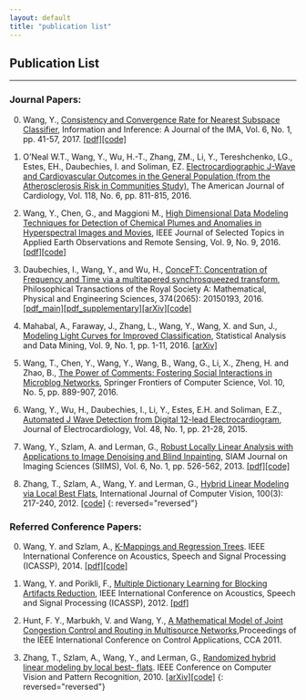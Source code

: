 ```yaml
---
layout: default
title: "publication list"
---
```

## Publication List
---

### Journal Papers:

0. Wang, Y., [Consistency and Convergence Rate for Nearest Subspace Classifier](https://academic.oup.com/imaiai/article-abstract/6/1/41/2884278?redirectedFrom=fulltext), Information and Inference:  A Journal of the IMA, Vol. 6, No. 1, pp. 41-57, 2017. [[pdf]](/files/hlm_classifier_paper2.pdf)[[code]](/codes/NearestSubspaces.zip)

0. O’Neal W.T., Wang, Y., Wu, H.-T., Zhang, ZM., Li, Y., Tereshchenko, LG., Estes, EH., Daubechies, I. and Soliman, EZ. [Electrocardiographic J-Wave and Cardiovascular Outcomes in the General Population (from the Atherosclerosis Risk in Communities Study)](https://www.ncbi.nlm.nih.gov/pmc/articles/PMC5021615/), The American Journal of Cardiology, Vol. 118, No. 6, pp. 811-815, 2016.

0. Wang, Y., Chen, G., and Maggioni M., [High Dimensional Data Modeling Techniques for Detection of Chemical Plumes and Anomalies in Hyperspectral Images and Movies](https://ieeexplore.ieee.org/document/7470597/), IEEE Journal of Selected Topics in Applied Earth Observations and Remote Sensing, Vol. 9, No. 9, 2016. [[pdf]](/files/hyperSpectral.pdf)[[code]](/codes/chemDtct.zip)

0. Daubechies, I., Wang, Y., and Wu, H., [ConceFT: Concentration of Frequency and Time via a multitapered synchrosqueezed transform](https://www.ncbi.nlm.nih.gov/pubmed/26953175), Philosophical Transactions of the Royal Society A: Mathematical, Physical and Engineering Sciences, 374(2065): 20150193, 2016. [[pdf_main]](/files/Conceft_RS_main_final.pdf)[[pdf_supplementary]](Conceft_RS_ESM_submission.pdf)[[arXiv]](https://arxiv.org/abs/1507.05366)[[code]](https://www.dropbox.com/s/k4b9lzfx8gacbq0/ConceFT_FinalCode.zip?dl=0)

0. Mahabal, A., Faraway, J., Zhang, L., Wang, Y., Wang, X. and Sun, J., [Modeling Light Curves for Improved Classification](https://onlinelibrary.wiley.com/doi/pdf/10.1002/sam.11305), Statistical Analysis and Data Mining, Vol. 9, No. 1, pp. 1-11, 2016.  [[arXiv]](https://arxiv.org/abs/1401.3211)

0. Wang, T., Chen, Y., Wang, Y., Wang, B., Wang, G., Li, X., Zheng, H. and Zhao, B., [The Power of Comments: Fostering Social Interactions in Microblog Networks](http://user.informatik.uni-goettingen.de/~ychen/papers/Weibo_FCS16.pdf), Springer Frontiers of Computer Science, Vol. 10, No. 5, pp. 889-907, 2016.

0. Wang, Y., Wu, H., Daubechies, I., Li, Y., Estes, E.H. and Soliman, E.Z., [Automated J Wave Detection from Digital 12-lead Electrocardiogram](https://www.sciencedirect.com/science/article/pii/S0022073614004270), Journal of Electrocardiology, Vol. 48, No. 1, pp. 21-28, 2015.

0. Wang, Y., Szlam, A. and Lerman, G., [Robust Locally Linear Analysis with Applications to Image Denoising and Blind Inpainting](https://epubs.siam.org/doi/abs/10.1137/110843642?journalCode=sjisbi), SIAM Journal on Imaging Sciences (SIIMS), Vol. 6, No. 1, pp. 526-562, 2013. [[pdf]](/files/als_siims.pdf)[[code]](/codes/kals_publish.zip)

0. Zhang, T., Szlam, A., Wang, Y. and Lerman, G., [Hybrid Linear Modeling via Local Best Flats](https://link.springer.com/content/pdf/10.1007%2Fs11263-012-0535-6.pdf), International Journal of Computer Vision, 100(3): 217-240, 2012. [[code]](/codes/rshlmnfnnbi.zip)
{: reversed="reversed"}

### Referred Conference Papers:

0. Wang, Y. and Szlam, A., [K-Mappings and Regression Trees](https://ieeexplore.ieee.org/document/6854138/?tp=&arnumber=6854138&url=http:%2F%2Fieeexplore.ieee.org%2Fxpls%2Fabs_all.jsp%3Farnumber%3D6854138). IEEE International Conference on Acoustics, Speech and Signal Processing (ICASSP), 2014. [[pdf]](/files/icaasp_regression_final.pdf)[[code]](/codes/KmapRT.zip)

0. Wang, Y. and Porikli, F., [Multiple Dictionary Learning for Blocking Artifacts Reduction](https://ieeexplore.ieee.org/document/6288086/), IEEE International Conference on Acoustics, Speech and Signal Processing (ICASSP), 2012. [[pdf]](http://www.merl.com/publications/docs/TR2012-014.pdf)

0. Hunt, F. Y., Marbukh, V. and Wang, Y., [A Mathematical Model of Joint Congestion Control and Routing in Multisource Networks](https://ieeexplore.ieee.org/document/6044422/),Proceedings of the IEEE International Conference on Control Applications, CCA 2011.

0. Zhang, T., Szlam, A., Wang, Y., and Lerman, G., [Randomized hybrid linear modeling by local best- flats](https://ieeexplore.ieee.org/document/5539866/). IEEE Conference on Computer Vision and Pattern Recognition, 2010. [[arXiv]](https://arxiv.org/abs/1005.0858)[[code]](/codes/rshlmnfnnbi.zip)
{: reversed="reversed"}
